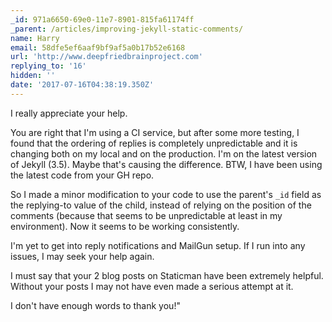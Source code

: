 ```yaml
---
_id: 971a6650-69e0-11e7-8901-815fa61174ff
_parent: /articles/improving-jekyll-static-comments/
name: Harry
email: 58dfe5ef6aaf9bf9af5a0b17b52e6168
url: 'http://www.deepfriedbrainproject.com'
replying_to: '16'
hidden: ''
date: '2017-07-16T04:38:19.350Z'
---
```


I really appreciate your help.

You are right that I'm using a CI service, but after some more testing, I found that the ordering of replies is completely unpredictable and it is changing both on my local and on the production. I'm on the latest version of Jekyll (3.5). Maybe that's causing the difference. BTW, I have been using the latest code from your GH repo.

So I made a minor modification to your code to use the parent's `_id` field as the replying-to value of the child, instead of relying on the position of the comments (because that seems to be unpredictable at least in my environment). Now it seems to be working consistently.

I'm yet to get into reply notifications and MailGun setup. If I run into any issues, I may seek your help again.

I must say that your 2 blog posts on Staticman have been extremely helpful. Without your posts I may not have even made a serious attempt at it.

I don't have enough words to thank you!"
